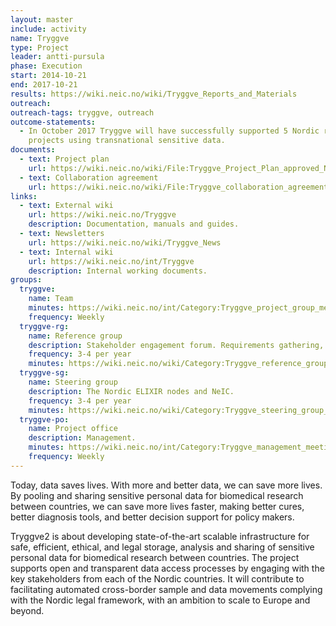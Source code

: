 ```yaml
---
layout: master
include: activity
name: Tryggve
type: Project
leader: antti-pursula
phase: Execution
start: 2014-10-21
end: 2017-10-21
results: https://wiki.neic.no/wiki/Tryggve_Reports_and_Materials
outreach:
outreach-tags: tryggve, outreach
outcome-statements:
  - In October 2017 Tryggve will have successfully supported 5 Nordic research
    projects using transnational sensitive data.
documents:
  - text: Project plan
    url: https://wiki.neic.no/wiki/File:Tryggve_Project_Plan_approved_Nov-2014.pdf
  - text: Collaboration agreement
    url: https://wiki.neic.no/wiki/File:Tryggve_collaboration_agreement.pdf
links:
  - text: External wiki
    url: https://wiki.neic.no/Tryggve
    description: Documentation, manuals and guides.
  - text: Newsletters
    url: https://wiki.neic.no/wiki/Tryggve_News
  - text: Internal wiki
    url: https://wiki.neic.no/int/Tryggve
    description: Internal working documents.
groups:
  tryggve:
    name: Team
    minutes: https://wiki.neic.no/int/Category:Tryggve_project_group_meetings
    frequency: Weekly
  tryggve-rg:
    name: Reference group
    description: Stakeholder engagement forum. Requirements gathering, outreach and quality assurance.
    frequency: 3-4 per year
    minutes: https://wiki.neic.no/wiki/Category:Tryggve_reference_group_meetings
  tryggve-sg:
    name: Steering group
    description: The Nordic ELIXIR nodes and NeIC.
    frequency: 3-4 per year
    minutes: https://wiki.neic.no/wiki/Category:Tryggve_steering_group_meetings
  tryggve-po:
    name: Project office
    description: Management.
    minutes: https://wiki.neic.no/int/Category:Tryggve_management_meetings
    frequency: Weekly
---
```

Today, data saves lives. With more and better data, we can save more lives. By
pooling and sharing sensitive personal data for biomedical research between
countries, we can save more lives faster, making better cures, better diagnosis
tools, and better decision support for policy makers.

Tryggve2 is about developing state-of-the-art scalable infrastructure for safe,
efficient, ethical, and legal storage, analysis and sharing of sensitive
personal data for biomedical research between countries. The project supports
open and transparent data access processes by engaging with the key stakeholders
from each of the Nordic countries. It will contribute to facilitating automated
cross-border sample and data movements complying with the Nordic legal
framework, with an ambition to scale to Europe and beyond.
